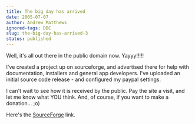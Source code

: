 ```yaml
---
title: The big day has arrived
date: 2005-07-07
author: Andrew Matthews
ignored-tags: DBC
slug: the-big-day-has-arrived-3
status: published
---
```


Well, it's all out there in the public domain now. Yayyy!!!!!

I've created a project up on sourceforge, and advertised there for help with documentation, installers and general app developers. I've uploaded an initial source code release - and configured my paypal settings.

I can't wait to see how it is received by the public. Pay the site a visit, and let me know what YOU think. And, of course, if you want to make a donation... ;o)

Here's the [SourceForge](https://sourceforge.net/projects/aabsdbc/) link.
